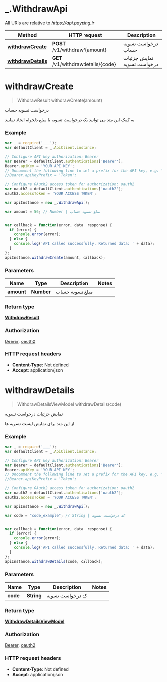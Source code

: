 # _.WithdrawApi

All URIs are relative to *https://api.payping.ir*

Method | HTTP request | Description
------------- | ------------- | -------------
[**withdrawCreate**](WithdrawApi.md#withdrawCreate) | **POST** /v1/withdraw/{amount} | درخواست تسویه حساب
[**withdrawDetails**](WithdrawApi.md#withdrawDetails) | **GET** /v1/withdrawdetails/{code} | نمایش جزئیات درخواست تسویه


<a name="withdrawCreate"></a>
# **withdrawCreate**
> WithdrawResult withdrawCreate(amount)

درخواست تسویه حساب

به کمک این متد می توانید یک درخواست تسویه با مبلغ دلخواه ایجاد نمایید

### Example
```javascript
var _ = require('___');
var defaultClient = _.ApiClient.instance;

// Configure API key authorization: Bearer
var Bearer = defaultClient.authentications['Bearer'];
Bearer.apiKey = 'YOUR API KEY';
// Uncomment the following line to set a prefix for the API key, e.g. "Token" (defaults to null)
//Bearer.apiKeyPrefix = 'Token';

// Configure OAuth2 access token for authorization: oauth2
var oauth2 = defaultClient.authentications['oauth2'];
oauth2.accessToken = 'YOUR ACCESS TOKEN';

var apiInstance = new _.WithdrawApi();

var amount = 56; // Number | مبلغ تسویه حساب


var callback = function(error, data, response) {
  if (error) {
    console.error(error);
  } else {
    console.log('API called successfully. Returned data: ' + data);
  }
};
apiInstance.withdrawCreate(amount, callback);
```

### Parameters

Name | Type | Description  | Notes
------------- | ------------- | ------------- | -------------
 **amount** | **Number**| مبلغ تسویه حساب | 

### Return type

[**WithdrawResult**](WithdrawResult.md)

### Authorization

[Bearer](../README.md#Bearer), [oauth2](../README.md#oauth2)

### HTTP request headers

 - **Content-Type**: Not defined
 - **Accept**: application/json

<a name="withdrawDetails"></a>
# **withdrawDetails**
> WithdrawDetailsViewModel withdrawDetails(code)

نمایش جزئیات درخواست تسویه

از این متد برای نمایش لیست تسویه ها

### Example
```javascript
var _ = require('___');
var defaultClient = _.ApiClient.instance;

// Configure API key authorization: Bearer
var Bearer = defaultClient.authentications['Bearer'];
Bearer.apiKey = 'YOUR API KEY';
// Uncomment the following line to set a prefix for the API key, e.g. "Token" (defaults to null)
//Bearer.apiKeyPrefix = 'Token';

// Configure OAuth2 access token for authorization: oauth2
var oauth2 = defaultClient.authentications['oauth2'];
oauth2.accessToken = 'YOUR ACCESS TOKEN';

var apiInstance = new _.WithdrawApi();

var code = "code_example"; // String | کد درخواست تسویه


var callback = function(error, data, response) {
  if (error) {
    console.error(error);
  } else {
    console.log('API called successfully. Returned data: ' + data);
  }
};
apiInstance.withdrawDetails(code, callback);
```

### Parameters

Name | Type | Description  | Notes
------------- | ------------- | ------------- | -------------
 **code** | **String**| کد درخواست تسویه | 

### Return type

[**WithdrawDetailsViewModel**](WithdrawDetailsViewModel.md)

### Authorization

[Bearer](../README.md#Bearer), [oauth2](../README.md#oauth2)

### HTTP request headers

 - **Content-Type**: Not defined
 - **Accept**: application/json

